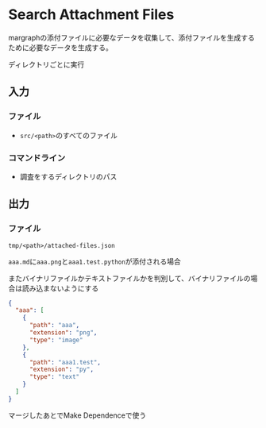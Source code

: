 # Search Attachment Files

margraphの添付ファイルに必要なデータを収集して、添付ファイルを生成するために必要なデータを生成する。

ディレクトリごとに実行

## 入力

### ファイル

- `src/<path>`のすべてのファイル

### コマンドライン

- 調査をするディレクトリのパス

## 出力

### ファイル

`tmp/<path>/attached-files.json`

`aaa.md`に`aaa.png`と`aaa1.test.python`が添付される場合

またバイナリファイルかテキストファイルかを判別して、バイナリファイルの場合は読み込まないようにする

```json
{
  "aaa": [
    {
      "path": "aaa",
      "extension": "png",
      "type": "image"
    },
    {
      "path": "aaa1.test",
      "extension": "py",
      "type": "text"
    }
  ]
}
```

マージしたあとでMake Dependenceで使う
